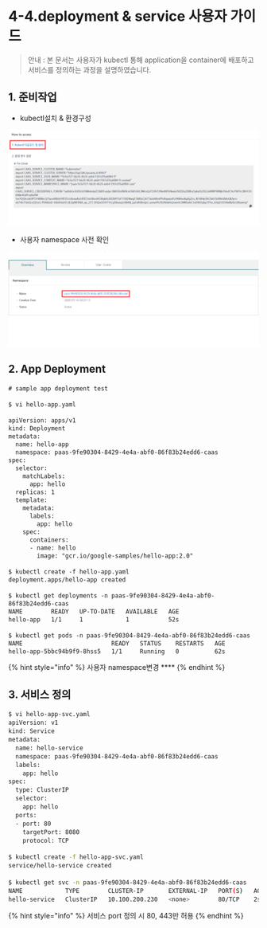 # 4-4.deployment & service 사용자 가이드

> 안내 : 본 문서는 사용자가 kubectl 통해 application을 container에 배포하고 서비스를 정의하는 과정을 설명하였습니다.



## **1. 준비작업**

* kubectl설치 & 환경구성

![](../../.gitbook/assets/kubectl.png)

* 사용자 namespace 사전 확인

![](../../.gitbook/assets/namespace.png)

## **2. App Deployment**

```
# sample app deployment test

$ vi hello-app.yaml

apiVersion: apps/v1
kind: Deployment
metadata:
  name: hello-app
  namespace: paas-9fe90304-8429-4e4a-abf0-86f83b24edd6-caas
spec:
  selector:
    matchLabels:
      app: hello
  replicas: 1
  template:
    metadata:
      labels:
        app: hello
    spec:
      containers:
      - name: hello
        image: "gcr.io/google-samples/hello-app:2.0"

$ kubectl create -f hello-app.yaml
deployment.apps/hello-app created  

$ kubectl get deployments -n paas-9fe90304-8429-4e4a-abf0-86f83b24edd6-caas
NAME        READY   UP-TO-DATE   AVAILABLE   AGE
hello-app   1/1     1            1           52s    

$ kubectl get pods -n paas-9fe90304-8429-4e4a-abf0-86f83b24edd6-caas
NAME                         READY   STATUS    RESTARTS   AGE
hello-app-5bbc94b9f9-8hss5   1/1     Running   0          62s                    
```

{% hint style="info" %}
사용자 namespace변경 ****
{% endhint %}

## **3. 서비스 정의**

```bash
$ vi hello-app-svc.yaml
apiVersion: v1
kind: Service
metadata:
  name: hello-service
  namespace: paas-9fe90304-8429-4e4a-abf0-86f83b24edd6-caas
  labels:
    app: hello
spec:
  type: ClusterIP
  selector:
    app: hello
  ports:
  - port: 80
    targetPort: 8080
    protocol: TCP
    
$ kubectl create -f hello-app-svc.yaml
service/hello-service created   

$ kubectl get svc -n paas-9fe90304-8429-4e4a-abf0-86f83b24edd6-caas
NAME            TYPE        CLUSTER-IP       EXTERNAL-IP   PORT(S)   AGE
hello-service   ClusterIP   10.100.200.230   <none>        80/TCP    2s 
```

{% hint style="info" %}
서비스 port 정의 시 80, 443만 허용
{% endhint %}




